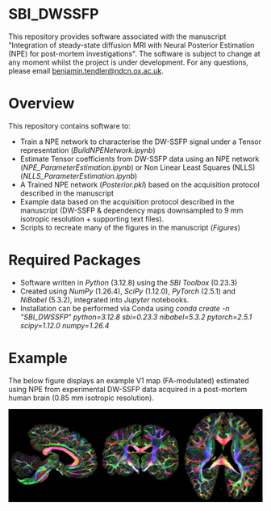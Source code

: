 # SBI_DWSSFP

This repository provides software associated with the manuscript "Integration of steady-state diffusion MRI with Neural Posterior Estimation (NPE) for post-mortem investigations". The software is subject to change at any moment whilst the project is under development. For any questions, please email benjamin.tendler@ndcn.ox.ac.uk.

# Overview
This repository contains software to:
- Train a NPE network to characterise the DW-SSFP signal under a Tensor representation (_BuildNPENetwork.ipynb_)
- Estimate Tensor coefficients from DW-SSFP data using an NPE network (_NPE_ParameterEstimation.ipynb_) or Non Linear Least Squares (NLLS) (_NLLS_ParameterEstimation.ipynb_)
- A Trained NPE network (_Posterior.pkl_) based on the acquisition protocol described in the manuscript
- Example data based on the acquisition protocol described in the manuscript (DW-SSFP & dependency maps downsampled to 9 mm isotropic resolution + supporting text files).
- Scripts to recreate many of the figures in the manuscript (_Figures_)

# Required Packages
- Software written in _Python_ (3.12.8) using the _SBI Toolbox_ (0.23.3)
- Created using _NumPy_ (1.26.4), _SciPy_ (1.12.0), _PyTorch_ (2.5.1) and _NiBabel_ (5.3.2), integrated into _Jupyter_ notebooks.
- Installation can be performed via Conda using _conda create -n "SBI_DWSSFP" python=3.12.8 sbi=0.23.3 nibabel=5.3.2 pytorch=2.5.1 scipy=1.12.0 numpy=1.26.4_

# Example

The below figure displays an example V1 map (FA-modulated) estimated using NPE from experimental DW-SSFP data acquired in a post-mortem human brain (0.85 mm isotropic resolution). 

![Example V1 map (FA-modulated) estimated using NPE from experimental DW-SSFP data acquired in a post-mortem human brain (0.85 mm isotropic resolution)](https://github.com/BenjaminTendler/SBI_DWSSFP/blob/main/NPE_ExampleImage.png)

